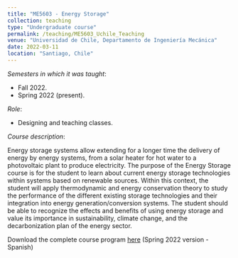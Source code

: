 ```yaml
---
title: "ME5603 - Energy Storage"
collection: teaching
type: "Undergraduate course"
permalink: /teaching/ME5603_Uchile_Teaching
venue: "Universidad de Chile, Departamento de Ingeniería Mecánica"
date: 2022-03-11
location: "Santiago, Chile"
---
```


*Semesters in which it was taught*:
* Fall 2022.
* Spring 2022 (present).

*Role*:
* Designing and teaching classes.

*Course description*: 

Energy storage systems allow extending for a longer time the delivery of energy by energy systems, from a solar heater for hot water to a photovoltaic plant to produce electricity. The purpose of the Energy Storage course is for the student to learn about current energy storage technologies within systems based on renewable sources. Within this context, the student will apply thermodynamic and energy conservation theory to study the performance of the different existing storage technologies and their integration into energy generation/conversion systems. The student should be able to recognize the effects and benefits of using energy storage and value its importance in sustainability, climate change, and the decarbonization plan of the energy sector.

Download the complete course program [here](files/2022_07_04_ME5603.pdf) (Spring 2022 version - Spanish)


